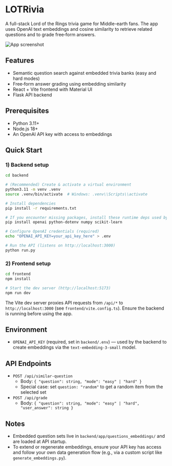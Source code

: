# LOTRivia

A full-stack Lord of the Rings trivia game for Middle-earth fans. The app uses OpenAI text embeddings and cosine similarity to retrieve related questions and to grade free‑form answers.


![App screenshot](docs/screenshot_lotrivia.png)

## Features

- Semantic question search against embedded trivia banks (easy and hard modes)
- Free‑form answer grading using embedding similarity
- React + Vite frontend with Material UI
- Flask API backend

## Prerequisites

- Python 3.11+
- Node.js 18+
- An OpenAI API key with access to embeddings

## Quick Start

### 1) Backend setup

```bash
cd backend

# (Recommended) Create & activate a virtual environment
python3.11 -m venv .venv
source .venv/bin/activate  # Windows: .venv\\Scripts\\activate

# Install dependencies
pip install -r requirements.txt

# If you encounter missing packages, install these runtime deps used by the app
pip install openai python-dotenv numpy scikit-learn

# Configure OpenAI credentials (required)
echo "OPENAI_API_KEY=your_api_key_here" > .env

# Run the API (listens on http://localhost:3000)
python run.py
```

### 2) Frontend setup

```bash
cd frontend
npm install

# Start the dev server (http://localhost:5173)
npm run dev
```

The Vite dev server proxies API requests from `/api/*` to `http://localhost:3000` (see `frontend/vite.config.ts`). Ensure the backend is running before using the app.

## Environment

- `OPENAI_API_KEY` (required, set in `backend/.env`) — used by the backend to create embeddings via the `text-embedding-3-small` model.

## API Endpoints

- `POST /api/similar-question`
  - Body: `{ "question": string, "mode": "easy" | "hard" }`
  - Special case: set `question: "random"` to get a random item from the selected set
- `POST /api/grade`
  - Body: `{ "question": string, "mode": "easy" | "hard", "user_answer": string }`

## Notes

- Embedded question sets live in `backend/app/questions_embeddings/` and are loaded at API startup.
- To extend or regenerate embeddings, ensure your API key has access and follow your own data generation flow (e.g., via a custom script like `generate_embeddings.py`).
